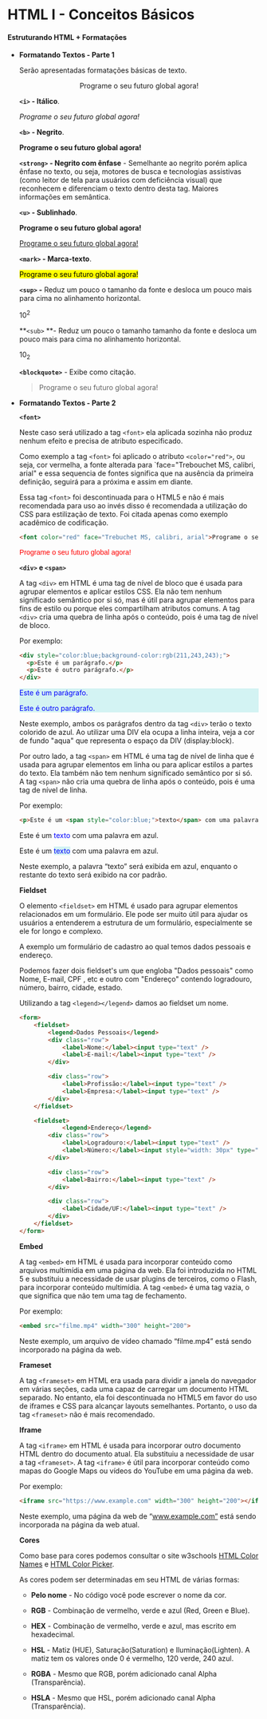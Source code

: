 # **HTML I - Conceitos Básicos**

#### Estruturando HTML + Formatações

* **Formatando Textos - Parte 1**

  Serão apresentadas formatações básicas de texto.
  <p align="center">Programe o seu futuro global agora!</p>

  **`<i>` - Itálico**.

  <p><i>Programe o seu futuro global agora!</i></p>

  **`<b>` - Negrito**.

  <p><b>Programe o seu futuro global agora!</b></p>

  **`<strong>` - Negrito com ênfase** - Semelhante ao negrito porém aplica ênfase no texto, ou seja, motores de busca e tecnologias assistivas (como leitor de tela para usuários com  deficiência visual) que reconhecem e diferenciam o texto dentro desta tag. Maiores informações em semântica.

  **`<u>` - Sublinhado**.

  <p><strong>Programe o seu futuro global agora!</strong></p>

  <p><u>Programe o seu futuro global agora!</u></p>

  **`<mark>` - Marca-texto**.

  <p><mark>Programe o seu futuro global agora!</mark></p>

  **`<sup>` -** Reduz um pouco o tamanho da fonte e desloca um pouco mais para cima no alinhamento horizontal.

  <p>10<sup>2</sup></p>

  **`<sub>` **- Reduz um pouco o tamanho tamanho da fonte e desloca um pouco mais para cima no alinhamento horizontal.

  <p>10<sub>2</sub></p>

  **`<blockquote>`** - Exibe como citação.

   <p><blockquote>Programe o seu futuro global agora!</blockquote></p>

* **Formatando Textos - Parte 2**

  **`<font>`** 

  Neste caso será utilizado a  tag `<font>` ela aplicada sozinha não produz nenhum efeito e precisa de atributo especificado. 

  Como exemplo a tag `<font>` foi aplicado o atributo `<color="red">`, ou seja, cor vermelha, a fonte alterada para `face="Trebouchet MS, calibri, arial" e essa sequencia de fontes significa que na ausência da primeira definição, seguirá para a próxima e assim em diante.

  Essa tag `<font>` foi descontinuada para o HTML5 e não é mais recomendada para uso ao invés disso é recomendada a utilização do CSS para estilização de texto. Foi citada apenas como exemplo acadêmico de codificação.

  ```html
  <font color="red" face="Trebuchet MS, calibri, arial">Programe o seu futuro global agora!</font>
  ```

  <p><font color="red" face="Trebuchet MS, calibri, arial">Programe o seu futuro global agora!</font></p>

  **`<div>` e `<span>`** 

  A tag `<div>` em HTML é uma tag de nível de bloco que é usada para agrupar elementos e aplicar estilos CSS. Ela não tem nenhum significado semântico por si só, mas é útil para agrupar elementos para fins de estilo ou porque eles compartilham atributos comuns. A tag `<div>` cria uma quebra de linha após o conteúdo, pois é uma tag de nível de bloco.

  Por exemplo:

  ```html
  <div style="color:blue;background-color:rgb(211,243,243);">
    <p>Este é um parágrafo.</p>
    <p>Este é outro parágrafo.</p>
  </div>
  ```

  <div style="color:blue;background-color:rgb(211,243,243);">
      <p>Este é um parágrafo.</p>
      <p>Este é outro parágrafo.</p>    
  </div>

  Neste exemplo, ambos os parágrafos dentro da tag `<div>` terão o texto colorido de azul. Ao utilizar uma DIV ela ocupa a linha inteira, veja a cor de fundo "aqua" que representa o espaço da DIV (display:block).

  Por outro lado, a tag `<span>` em HTML é uma tag de nível de linha que é usada para agrupar elementos em linha ou para aplicar estilos a partes do texto. Ela também não tem nenhum significado semântico por si só. A tag `<span>` não cria uma quebra de linha após o conteúdo, pois é uma tag de nível de linha.

  Por exemplo:

  ```html
  <p>Este é um <span style="color:blue;">texto</span> com uma palavra em azul.</p>
  ```

  <p>Este é um <span style="color:blue;">texto</span> com uma palavra em azul.</p>

  <p>Este é um <span style="color:blue; background-color:rgb(211,243,243);">texto</span> com uma palavra em azul.<p>

  Neste exemplo, a palavra “texto” será exibida em azul, enquanto o restante do texto será exibido na cor padrão.

  **Fieldset**

  O elemento `<fieldset>` em HTML é usado para agrupar elementos relacionados em um formulário. Ele pode ser muito útil para ajudar os usuários a entenderem a estrutura de um formulário, especialmente se ele for longo e complexo.

  A exemplo um formulário de cadastro ao qual temos dados pessoais e endereço.

  Podemos fazer dois fieldset's um que engloba "Dados pessoais" como Nome, E-mail, CPF , etc e  outro com "Endereço" contendo logradouro, número, bairro, cidade, estado.

  Utilizando a tag `<legend></legend>` damos ao fieldset um nome.

  ```html
  <form>
      <fieldset>
          <legend>Dados Pessoais</legend> 
          <div class="row">
              <label>Nome:</label><input type="text" />
              <label>E-mail:</label><input type="text" />
          </div>
  
          <div class="row">
              <label>Profissão:</label><input type="text" />
              <label>Empresa:</label><input type="text" />
          </div>
      </fieldset>
  
      <fieldset>
              <legend>Endereço</legend>
          <div class="row">
              <label>Logradouro:</label><input type="text" />
              <label>Número:</label><input style="width: 30px" type="text" width="10" />
          </div>
  
          <div class="row">
              <label>Bairro:</label><input type="text" />
          </div>
  
          <div class="row">
              <label>Cidade/UF:</label><input type="text" />
          </div>
      </fieldset>
  </form>
  ```

  **Embed**

  A tag `<embed>` em HTML é usada para incorporar conteúdo como arquivos multimídia em uma página da web. Ela foi introduzida no HTML 5 e substituiu a necessidade de usar plugins de terceiros, como o Flash, para incorporar conteúdo multimídia. A tag `<embed>` é uma tag vazia, o que significa que não tem uma tag de fechamento.

  Por exemplo:

  ```html
  <embed src="filme.mp4" width="300" height="200">
  ```

  Neste exemplo, um arquivo de vídeo chamado “filme.mp4” está sendo incorporado na página da web.

  **Frameset**

  A tag `<frameset>` em HTML era usada para dividir a janela do navegador em várias seções, cada uma capaz de carregar um documento HTML separado. No entanto, ela foi descontinuada no HTML5 em favor do uso de iframes e CSS para alcançar layouts semelhantes. Portanto, o uso da tag `<frameset>` não é mais recomendado.

  **Iframe**

  A tag `<iframe>` em HTML é usada para incorporar outro documento HTML dentro do documento atual. Ela substituiu a necessidade de usar a tag `<frameset>`. A tag `<iframe>` é útil para incorporar conteúdo como mapas do Google Maps ou vídeos do YouTube em uma página da web.

  Por exemplo:

  ```html
  <iframe src="https://www.example.com" width="300" height="200"></iframe>
  ```

  Neste exemplo, uma página da web de “www.example.com” está sendo incorporada na página da web atual.

  **Cores**

  Como base para cores podemos consultar o site w3schools [HTML Color Names](https://www.w3schools.com/tags/ref_colornames.asp) e [HTML Color Picker](https://www.w3schools.com/colors/colors_picker.asp).

  As cores podem ser determinadas em seu HTML de várias formas:

  * **Pelo nome** - No código você pode escrever o nome da cor.

  * **RGB** - Combinação de vermelho, verde e azul (Red, Green e Blue).
  * **HEX** - Combinação de vermelho, verde e azul, mas escrito em hexadecimal.
  * **HSL** - Matiz (HUE), Saturação(Saturation) e Iluminação(Lighten). A matiz tem os valores onde 0 é vermelho, 120 verde, 240 azul.
  * **RGBA** - Mesmo que RGB, porém adicionado canal Alpha (Transparência).
  * **HSLA** - Mesmo que HSL, porém adicionado canal Alpha (Transparência).

  

  

  

  

